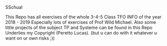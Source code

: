 SSchual

This Repo has all exercises of the whole 3-4-5 Class TFO INFO of the year 2018 - 2019
Especially lots of exercises of Prof Wild Michael.
Also some little projects of the subject TP and Systeme can be found in this Repo
Underlies my Copyright (Peretto Lucas). (but u can do with it whatever u want on ur own risks ;)) 
